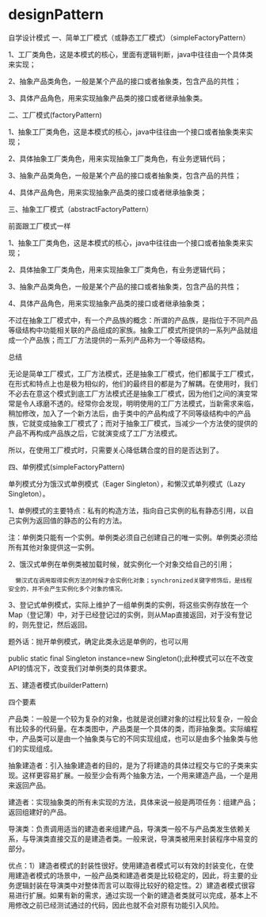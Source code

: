 # designPattern
自学设计模式
一、简单工厂模式（或静态工厂模式）（simpleFactoryPattern）

1、工厂类角色，这是本模式的核心，里面有逻辑判断，java中往往由一个具体类来实现；

2、抽象产品类角色，一般是某个产品的接口或者抽象类，包含产品的共性；

3、具体产品角色，用来实现抽象产品类的接口或者继承抽象类。

二、工厂模式(factoryPattern)

1、抽象工厂类角色，这是本模式的核心，java中往往由一个接口或者抽象类来实现；

2、具体抽象工厂类角色，用来实现抽象工厂类角色，有业务逻辑代码；

3、抽象产品类角色，一般是某个产品的接口或者抽象类，包含产品的共性；

4、具体产品角色，用来实现抽象产品类的接口或者继承抽象类；

三、抽象工厂模式（abstractFactoryPattern）

前面跟工厂模式一样

1、抽象工厂类角色，这是本模式的核心，java中往往由一个接口或者抽象类来实现；

2、具体抽象工厂类角色，用来实现抽象工厂类角色，有业务逻辑代码；

3、抽象产品类角色，一般是某个产品的接口或者抽象类，包含产品的共性；

4、具体产品角色，用来实现抽象产品类的接口或者继承抽象类；

不过在抽象工厂模式中，有一个产品族的概念：所谓的产品族，是指位于不同产品等级结构中功能相关联的产品组成的家族。抽象工厂模式所提供的一系列产品就组成一个产品族；而工厂方法提供的一系列产品称为一个等级结构。

总结

无论是简单工厂模式，工厂方法模式，还是抽象工厂模式，他们都属于工厂模式，在形式和特点上也是极为相似的，他们的最终目的都是为了解耦。在使用时，我们不必去在意这个模式到底工厂方法模式还是抽象工厂模式，因为他们之间的演变常常是令人琢磨不透的。经常你会发现，明明使用的工厂方法模式，当新需求来临，稍加修改，加入了一个新方法后，由于类中的产品构成了不同等级结构中的产品族，它就变成抽象工厂模式了；而对于抽象工厂模式，当减少一个方法使的提供的产品不再构成产品族之后，它就演变成了工厂方法模式。

所以，在使用工厂模式时，只需要关心降低耦合度的目的是否达到了。

四、单例模式(simpleFactoryPattern)

单列模式分为饿汉式单例模式（Eager Singleton），和懒汉式单列模式（Lazy Singleton）。

1、单例模式的主要特点：私有的构造方法，指向自己实例的私有静态引用，以自己实例为返回值的静态的公有的方法。

注：单例类只能有一个实例。单例类必须自己创建自己的唯一实例。单例类必须给所有其他对象提供这一实例。

2、饿汉式单例在单例类被加载时候，就实例化一个对象交给自己的引用；

      懒汉式在调用取得实例方法的时候才会实例化对象；synchronized关键字修饰后，是线程安全的，并不会产生实例化多个对象的情况。

3、登记式单例模式，实际上维护了一组单例类的实例，将这些实例存放在一个Map（登记薄）中，对于已经登记过的实例，则从Map直接返回，对于没有登记的，则先登记，然后返回。

题外话：抛开单例模式，确定此类永远是单例的，也可以用

public static final Singleton instance=new Singleton();此种模式可以在不改变API的情况下，改变我们对单例类的具体要求。

五、建造者模式(builderPattern)

四个要素

产品类：一般是一个较为复杂的对象，也就是说创建对象的过程比较复杂，一般会有比较多的代码量。在本类图中，产品类是一个具体的类，而非抽象类。实际编程中，产品类可以是由一个抽象类与它的不同实现组成，也可以是由多个抽象类与他们的实现组成。

抽象建造者：引入抽象建造者的目的，是为了将建造的具体过程交与它的子类来实现。这样更容易扩展。一般至少会有两个抽象方法，一个用来建造产品，一个是用来返回产品。

建造者：实现抽象类的所有未实现的方法，具体来说一般是两项任务：组建产品；返回组建好的产品。

导演类：负责调用适当的建造者来组建产品，导演类一般不与产品类发生依赖关系，与导演类直接交互的是建造者类。一般来说，导演类被用来封装程序中易变的部分。

优点：1）建造者模式的封装性很好。使用建造者模式可以有效的封装变化，在使用建造者模式的场景中，一般产品类和建造者类是比较稳定的，因此，将主要的业务逻辑封装在导演类中对整体而言可以取得比较好的稳定性。2）建造者模式很容易进行扩展。如果有新的需求，通过实现一个新的建造者类就可以完成，基本上不用修改之前已经测试通过的代码，因此也就不会对原有功能引入风险。